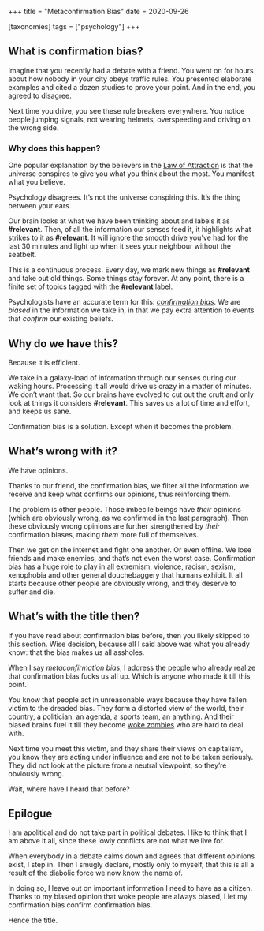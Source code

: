 +++
title = "Metaconfirmation Bias"
date = 2020-09-26

[taxonomies]
tags = ["psychology"]
+++

## What is confirmation bias?

Imagine that you recently had a debate with a friend. You went on for hours about how nobody in your city obeys traffic rules. You presented elaborate examples and cited a dozen studies to prove your point. And in the end, you agreed to disagree.

Next time you drive, you see these rule breakers everywhere. You notice people jumping signals, not wearing helmets, overspeeding and driving on the wrong side.

### Why does this happen?

One popular explanation by the believers in the [Law of Attraction](https://en.wikipedia.org/wiki/Law_of_attraction_(New_Thought)) is that the universe conspires to give you what you think about the most. You manifest what you believe.

Psychology disagrees. It’s not the universe conspiring this. It’s the thing between your ears.

Our brain looks at what we have been thinking about and labels it as **#relevant**. Then, of all the information our senses feed it, it highlights what strikes to it as **#relevant**. It will ignore the smooth drive you’ve had for the last 30 minutes and light up when it sees your neighbour without the seatbelt.

This is a continuous process. Every day, we mark new things as **#relevant** and take out old things. Some things stay forever. At any point, there is a finite set of topics tagged with the **#relevant** label.

Psychologists have an accurate term for this: _[confirmation bias](https://en.wikipedia.org/wiki/Confirmation_bias)_. We are _biased_ in the information we take in, in that we pay extra attention to events that _confirm_ our existing beliefs.

## Why do we have this?

Because it is efficient.

We take in a galaxy-load of information through our senses during our waking hours. Processing it all would drive us crazy in a matter of minutes. We don’t want that. So our brains have evolved to cut out the cruft and only look at things it considers **#relevant**. This saves us a lot of time and effort, and keeps us sane.

Confirmation bias is a solution. Except when it becomes the problem.

## What’s wrong with it?

We have opinions.

Thanks to our friend, the confirmation bias, we filter all the information we receive and keep what confirms our opinions, thus reinforcing them.

The problem is other people. Those imbecile beings have _their_ opinions (which are obviously wrong, as we confirmed in the last paragraph). Then these obviously wrong opinions are further strengthened by _their_ confirmation biases, making _them_ more full of themselves.

Then we get on the internet and fight one another. Or even offline. We lose friends and make enemies, and that’s not even the worst case. Confirmation bias has a huge role to play in all extremism, violence, racism, sexism, xenophobia and other general douchebaggery that humans exhibit. It all starts because other people are obviously wrong, and they deserve to suffer and die.

## What’s with the title then?

If you have read about confirmation bias before, then you likely skipped to this section. Wise decision, because all I said above was what you already know: that the bias makes us all assholes.

When I say _metaconfirmation bias_, I address the people who already realize that confirmation bias fucks us all up. Which is anyone who made it till this point.

You know that people act in unreasonable ways because they have fallen victim to the dreaded bias. They form a distorted view of the world, their country, a politician, an agenda, a sports team, an anything. And their biased brains fuel it till they become [woke zombies](https://www.livemint.com/opinion/columns/the-art-of-survival-in-a-world-of-unknowing-zombies-11600005597992.html) who are hard to deal with.

Next time you meet this victim, and they share their views on capitalism, you know they are acting under influence and are not to be taken seriously. They did not look at the picture from a neutral viewpoint, so they’re obviously wrong.

Wait, where have I heard that before?

## Epilogue

I am apolitical and do not take part in political debates. I like to think that I am above it all, since these lowly conflicts are not what we live for.

When everybody in a debate calms down and agrees that different opinions exist, I step in. Then I smugly declare, mostly only to myself, that this is all a result of the diabolic force we now know the name of.

In doing so, I leave out on important information I need to have as a citizen. Thanks to my biased opinion that woke people are always biased, I let my confirmation bias confirm confirmation bias.

Hence the title.
